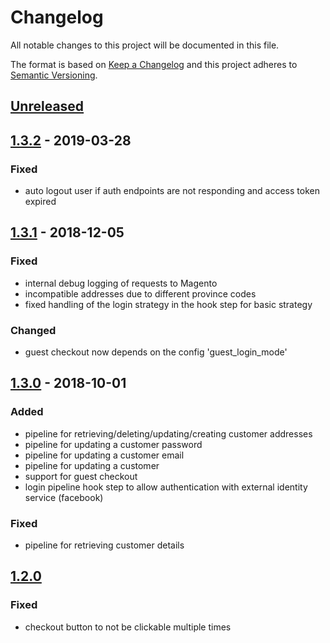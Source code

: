 # Changelog

All notable changes to this project will be documented in this file.

The format is based on [Keep a Changelog](http://keepachangelog.com/) and this project adheres to [Semantic Versioning](http://semver.org/).

## [Unreleased]
## [1.3.2] - 2019-03-28
### Fixed
- auto logout user if auth endpoints are not responding and access token expired

## [1.3.1] - 2018-12-05
### Fixed
- internal debug logging of requests to Magento
- incompatible addresses due to different province codes
- fixed handling of the login strategy in the hook step for basic strategy

### Changed
- guest checkout now depends on the config 'guest_login_mode'

## [1.3.0] - 2018-10-01
### Added
- pipeline for retrieving/deleting/updating/creating customer addresses
- pipeline for updating a customer password
- pipeline for updating a customer email
- pipeline for updating a customer
- support for guest checkout
- login pipeline hook step to allow authentication with external identity service (facebook)

### Fixed
- pipeline for retrieving customer details

## [1.2.0]
### Fixed
- checkout button to not be clickable multiple times

[Unreleased]: https://github.com/shopgate/ext-magento-user/compare/v1.3.2...HEAD
[1.3.2]: https://github.com/shopgate/ext-magento-user/compare/v1.3.1...v1.3.2
[1.3.1]: https://github.com/shopgate/ext-magento-user/compare/v1.3.0...v1.3.1
[1.3.0]: https://github.com/shopgate/ext-magento-user/compare/v1.2.0...v1.3.0
[1.2.0]: https://github.com/shopgate/ext-magento-user/compare/v1.1.7...v1.2.0
